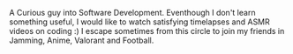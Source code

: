A Curious guy into Software Development. Eventhough I don't learn something useful, I would like to watch satisfying timelapses and ASMR videos on coding :) I escape sometimes from this circle to join my friends in Jamming, Anime, Valorant and Football.
